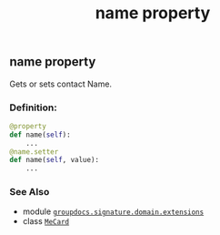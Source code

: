 ﻿---
title: name property
second_title: GroupDocs.Signature for Python via .NET API References
description: 
type: docs
url: /python-net/groupdocs.signature.domain.extensions/mecard/name/
is_root: false
weight: 70
---

## name property


Gets or sets contact Name.
### Definition:
```python
@property
def name(self):
    ...
@name.setter
def name(self, value):
    ...
```

### See Also
* module [`groupdocs.signature.domain.extensions`](../../)
* class [`MeCard`](/signature/python-net/groupdocs.signature.domain.extensions/mecard)

